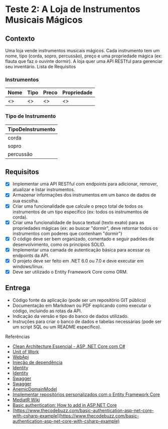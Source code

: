 # Teste 2: A Loja de Instrumentos Musicais Mágicos

## Contexto 
Uma loja vende instrumentos musicais mágicos. Cada instrumento tem um nome, tipo (corda, sopro, percussão), preço e uma propriedade mágica (ex: flauta que faz o ouvinte dormir). A loja quer uma API RESTful para gerenciar seu inventário. Lista de Requisitos

### Instrumentos
|Nome|<TipoDeInstrumento>Tipo|Preco|Propriedade|
|--|--|--|--|
| <> | <> | <> | <> |

### Tipo de Instrumento 
|TipoDeInstrumento|
|---|
|corda|
|sopro|
|percussão|

## Requisitos

- [x] Implementar uma API RESTful com endpoints para adicionar, remover, atualizar e listar instrumentos.
- [x] Armazenar informações dos instrumentos em um banco de dados de sua escolha.
- [x] Criar uma funcionalidade que calcule o preço total de todos os instrumentos de um tipo específico (ex: todos os instrumentos de corda).
- [x] Criar uma funcionalidade de busca textual (texto exato) para as propriedades mágicas (ex: ao buscar "dormir", deve retornar todos os instrumentos com poderes que contenham "dormir")
- [x] O código deve ser bem organizado, comentado e seguir padrões de desenvolvimento, como os princípios SOLID.
- [x] Implementar uma camada de autenticação básica para acessar os endpoints da API.
- [x] O projeto deve ser feito em .NET 6.0 ou 7.0 e deve executar em windows/linux.
- [x] Deve ser utilizado o Entity Framework Core como ORM.

## Entrega
- Código fonte da aplicação (pode ser um repositório GIT público)
- Documentação em Markdown ou PDF explicando como executar o código, incluindo as rotas da API.
- Indicação da versão e tipo do banco de dados utilizado.
- Instruções para criar o banco de dados e tabelas necessárias (pode ser um script SQL ou um README específico).

Referências
- [Clean Architecture Essencial - ASP .NET Core com C#](https://www.udemy.com/course/clean-architecture-essencial-asp-net-core-com-c/learn/lecture/26063534)
- [Unit of Work](https://www.macoratti.net/16/01/net_uow2.htm) 
- [WebApi](https://www.macoratti.net/19/11/aspc_webapi1.htm)
- [Injeção de dependência](https://www.macoratti.net/17/04/aspcore_di1.htm)
- [Identity](https://balta.io/blog/aspnet-core-autenticacao-autorizacao)
- [Identity](https://www.macoratti.net/17/05/aspncore_identi1.htm)
- [Swagger](https://macoratti.net/22/04/swagger_aprdoc2.htm)
- [Swagger](https://medium.com/tableless/documenta%C3%A7%C3%A3o-de-apis-com-swagger-no-asp-net-core-e7bc3caa9185)
- [AnemicDomainModel](https://martinfowler.com/bliki/AnemicDomainModel.html)
- [Implementar repositórios personalizados com o Entity Framework Core](https://learn.microsoft.com/pt-br/dotnet/architecture/microservices/microservice-ddd-cqrs-patterns/infrastructure-persistence-layer-implementation-entity-framework-core#implement-custom-repositories-with-entity-framework-core)
- [MediatR Wiki](https://github.com/jbogard/MediatR/wiki)
- [Basic authentication: How to add in ASP.NET Core](https://www.youtube.com/watch?v=rGfxURLQp7o)
- [https://www.thecodebuzz.com/basic-authentication-asp-net-core-with-csharp-example](https://www.thecodebuzz.com/basic-authentication-asp-net-core-with-csharp-example)